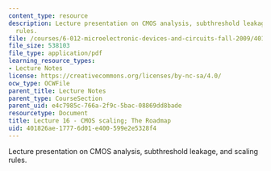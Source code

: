 ```yaml
---
content_type: resource
description: Lecture presentation on CMOS analysis, subthreshold leakage, and scaling
  rules.
file: /courses/6-012-microelectronic-devices-and-circuits-fall-2009/401826ae17776d01e400599e2e5328f4_MIT6_012F09_lec16.pdf
file_size: 538103
file_type: application/pdf
learning_resource_types:
- Lecture Notes
license: https://creativecommons.org/licenses/by-nc-sa/4.0/
ocw_type: OCWFile
parent_title: Lecture Notes
parent_type: CourseSection
parent_uid: e4c7985c-766a-2f9c-5bac-08869dd8bade
resourcetype: Document
title: Lecture 16 - CMOS scaling; The Roadmap
uid: 401826ae-1777-6d01-e400-599e2e5328f4
---
```

Lecture presentation on CMOS analysis, subthreshold leakage, and scaling rules.